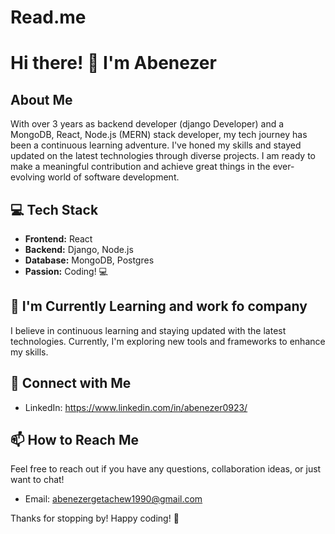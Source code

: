 # Read.me

# Hi there! 👋 I'm Abenezer

## About Me
With over 3 years as backend developer (django Developer) and a MongoDB, React, Node.js (MERN) stack developer, my tech journey has been a continuous learning adventure. I've honed my skills and stayed updated on the latest technologies through diverse projects. I am ready to make a meaningful contribution and achieve great things in the ever-evolving world of software development.

## 💻 Tech Stack
- **Frontend:** React
- **Backend:** Django, Node.js
- **Database:** MongoDB, Postgres
- **Passion:** Coding! 💻

## 🌱 I'm Currently Learning and work fo company
I believe in continuous learning and staying updated with the latest technologies. Currently, I'm exploring new tools and frameworks to enhance my skills.

## 🔗 Connect with Me
- LinkedIn: https://www.linkedin.com/in/abenezer0923/

## 📫 How to Reach Me
Feel free to reach out if you have any questions, collaboration ideas, or just want to chat!

- Email: abenezergetachew1990@gmail.com

Thanks for stopping by! Happy coding! 🚀
